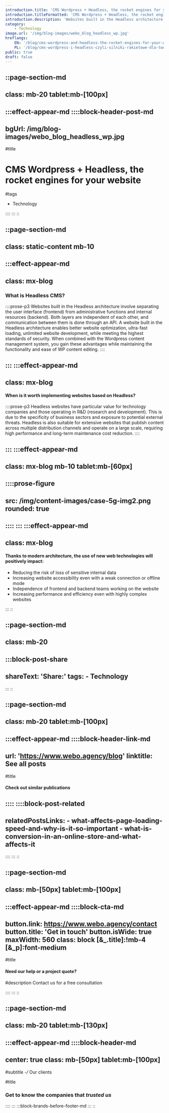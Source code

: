 ```yaml
---
introduction.title: 'CMS Wordpress + Headless, the rocket engines for your website'
introduction.titleFormatted: 'CMS Wordpress + Headless, the rocket engines for <em>your website</em>'
introduction.description: 'Websites built in the Headless architecture involve separating the user interface (frontend) from administrative functions and internal resources (backend)'
category:
    - Technology
image.url: '/img/blog-images/webo_blog_headless_wp.jpg'
hreflangs:
    EN: '/blog/cms-wordpress-and-headless-the-rocket-engines-for-your-website'
    PL: '/blog/cms-wordpress-i-headless-czyli-silniki-rakietowe-dla-twojej-strony-www'
public: true
draft: false
---
```



::page-section-md
---
class: mb-20 tablet:mb-[100px]
---
:::effect-appear-md
::::block-header-post-md
---
bgUrl: /img/blog-images/webo_blog_headless_wp.jpg
---

#title
# CMS Wordpress + Headless, the rocket engines for your website

#tags
- Technology

::::
:::
::

::page-section-md
---
class: static-content mb-10
---
:::effect-appear-md
---
class: mx-blog
---

### **What is Headless CMS?**

::::prose-p3
Websites built in the Headless architecture involve separating the user interface (frontend) from administrative functions and internal resources (backend). Both layers are independent of each other, and communication between them is done through an API. A website built in the Headless architecture enables better website optimization, ultra-fast loading, unlimited website development, while meeting the highest standards of security. When combined with the Wordpress content management system, you gain these advantages while maintaining the functionality and ease of WP content editing.
::::

:::
:::effect-appear-md
---
class: mx-blog
---

#### **When is it worth implementing websites based on Headless?**

::::prose-p3
Headless websites have particular value for technology companies and those operating in R&D (research and development). This is due to the specificity of business sectors and exposure to potential external threats. Headless is also suitable for extensive websites that publish content across multiple distribution channels and operate on a large scale, requiring high performance and long-term maintenance cost reduction.
::::

:::
:::effect-appear-md
---
class: mx-blog mb-10 tablet:mb-[60px]
---
::::prose-figure
---
src: /img/content-images/case-5g-img2.png
rounded: true
---
::::
:::
:::effect-appear-md
---
class: mx-blog
---

#### **Thanks to modern architecture, the use of new web technologies will positively impact:**

- Reducing the risk of loss of sensitive internal data
- Increasing website accessibility even with a weak connection or offline mode
- Independence of frontend and backend teams working on the website
- Increasing performance and efficiency even with highly complex websites

:::
::

::page-section-md
---
class: mb-20
---
:::block-post-share
---
shareText: 'Share:'
tags:
    - Technology
---

:::
::

::page-section-md
---
class: mb-20 tablet:mb-[100px]
---
:::effect-appear-md
::::block-header-link-md
---
url: 'https://www.webo.agency/blog'
linktitle: See all posts
---

#title
#### Check out similar publications

::::
::::block-post-related
---
relatedPostsLinks:
    - what-affects-page-loading-speed-and-why-is-it-so-important
    - what-is-conversion-in-an-online-store-and-what-affects-it
---
::::
:::
::


::page-section-md
---
class: mb-[50px] tablet:mb-[100px]
---
:::effect-appear-md
::::block-cta-md
---
button.link: https://www.webo.agency/contact
button.title: 'Get in touch'
button.isWide: true
maxWidth: 560
class: block [&_.title]:!mb-4  [&_p]:font-medium
---

#title
#### Need our help or a project quote?

#description
Contact us for a free consultation

::::
:::
::

::page-section-md
---
class: mb-20 tablet:mb-[130px]
---
:::effect-appear-md
::::block-header-md
---
center: true
class: mb-[50px] tablet:mb-[100px]
---

#subtitle
*-/* Our clients

#title
### Get to know the companies that *trusted us*

::::
:::
:::block-brands-before-footer-md
:::
::